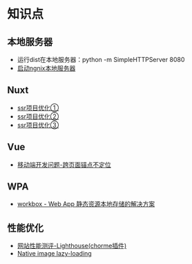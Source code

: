 # 知识点

## 本地服务器
- 运行dist在本地服务器：python -m SimpleHTTPServer 8080
- [启动ngnix本地服务器]()

## Nuxt
- [ssr项目优化①](https://github.com/mabel-xue/workdaily/blob/develop/docs/6-10.md#ssr%E5%BA%94%E7%94%A8%E4%BC%98%E5%8C%96--nuxt)
- [ssr项目优化②]()
- [ssr项目优化③]()

## Vue
- [移动端开发问题-跨页面锚点不定位](https://github.com/mabel-xue/workdaily/blob/develop/docs/6-10.md#vue-%E7%A7%BB%E5%8A%A8%E7%AB%AF%E8%B7%A8%E9%A1%B5%E9%9D%A2%E9%94%9A%E7%82%B9%E4%B8%8D%E5%AE%9A%E4%BD%8D--vue--nuxt)

## WPA
- [workbox - Web App 静态资源本地存储的解决方案](https://github.com/mabel-xue/workdaily/blob/develop/docs/6-10.md#workbox---web-app-%E9%9D%99%E6%80%81%E8%B5%84%E6%BA%90%E6%9C%AC%E5%9C%B0%E5%AD%98%E5%82%A8%E7%9A%84%E8%A7%A3%E5%86%B3%E6%96%B9%E6%A1%88--pwassr)

## 性能优化
- [网站性能测评-Lighthouse(chorme插件)]()
- [Native image lazy-loading]()